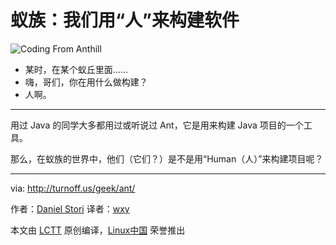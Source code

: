 蚁族：我们用“人”来构建软件
===============

![Coding From Anthill](https://github.com/LCTT/comic/raw/master/turnoff.us/ant/ant.png)

- 某时，在某个蚁丘里面……
- 嗨，哥们，你在用什么做构建？
- 人啊。

------

用过 Java 的同学大多都用过或听说过 Ant，它是用来构建 Java 项目的一个工具。

那么，在蚁族的世界中，他们（它们？）是不是用“Human（人）”来构建项目呢？ 

------

via: http://turnoff.us/geek/ant/

作者：[Daniel Stori][a]
译者：[wxy](https://github.com/wxy)

本文由 [LCTT](https://github.com/LCTT/TranslateProject) 原创编译，[Linux中国](https://linux.cn/) 荣誉推出

[a]:http://turnoff.us/about/
